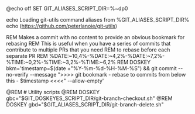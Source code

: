 @echo off
SET GIT_ALIASES_SCRIPT_DIR=%~dp0

echo Loading git-utils command aliases from %GIT_ALIASES_SCRIPT_DIR%
echo    (https://github.com/peterlanoie/git-utils)

REM Makes a commit with no content to provide an obvious bookmark for rebasing
REM This is useful when you have a series of commits that contribute to multiple PRs that you need 
REM to rebase before each separate PR
REM %DATE:~10,4%-%DATE:~4,2%-%DATE:~7,2%-%TIME:~0,2%-%TIME:~3,2%-%TIME:~6,2% 
REM DOSKEY bkm='timestamp=$(date +"%Y-%m-%d-%H-%M-%S") && git commit --no-verify --message ">>>> git bookmark - rebase to commits from below this - $timestamp <<<<" --allow-empty'

@REM # Utility scripts
@REM DOSKEY gbc="$GIT_DOSKEYES_SCRIPT_DIR/git-branch-checkout.sh"
@REM DOSKEY gbd="$GIT_ALIASES_SCRIPT_DIR/git-branch-delete.sh"



